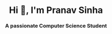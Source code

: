 <h1 align="center"> Hi 👋, I'm Pranav Sinha </h1>
<h3 align="center"> A passionate Computer Science Student</h3>
